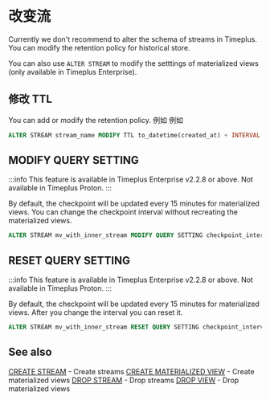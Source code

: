 # 改变流

Currently we don't recommend to alter the schema of streams in Timeplus. You can modify the retention policy for historical store.

You can also use `ALTER STREAM` to modify the setttings of materialized views (only available in Timeplus Enterprise).

## 修改 TTL

You can add or modify the retention policy. 例如 例如

```sql
ALTER STREAM stream_name MODIFY TTL to_datetime(created_at) + INTERVAL 48 HOUR
```

## MODIFY QUERY SETTING

:::info
This feature is available in Timeplus Enterprise v2.2.8 or above. Not available in Timeplus Proton.
:::

By default, the checkpoint will be updated every 15 minutes for materialized views. You can change the checkpoint interval without recreating the materialized views.

```sql
ALTER STREAM mv_with_inner_stream MODIFY QUERY SETTING checkpoint_interval=600
```

## RESET QUERY SETTING

:::info
This feature is available in Timeplus Enterprise v2.2.8 or above. Not available in Timeplus Proton.
:::

By default, the checkpoint will be updated every 15 minutes for materialized views. After you change the interval you can reset it.

```sql
ALTER STREAM mv_with_inner_stream RESET QUERY SETTING checkpoint_interval
```

## See also

[CREATE STREAM](sql-create-stream) - Create streams
[CREATE MATERIALIZED VIEW](sql-create-materialized-view) - Create materialized views
[DROP STREAM](sql-drop-stream) - Drop streams
[DROP VIEW](sql-drop-view) - Drop materialized views
